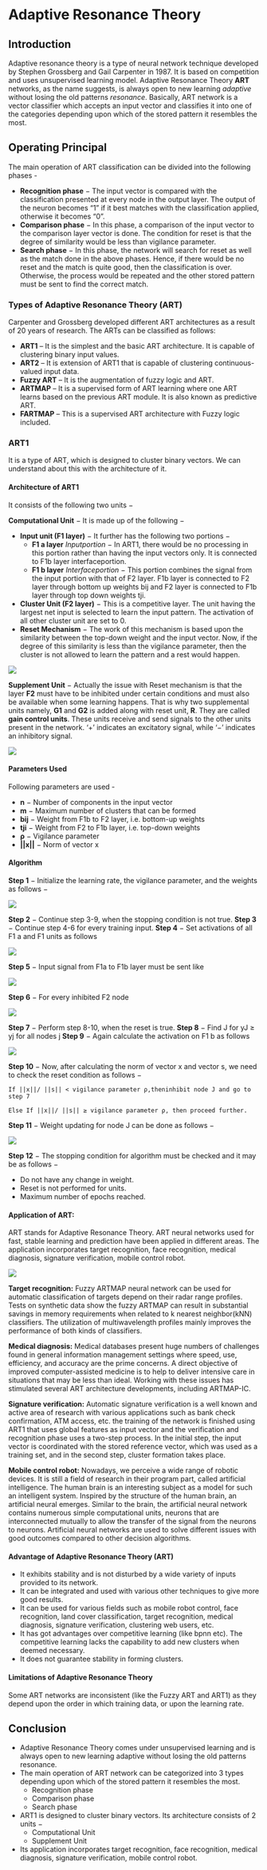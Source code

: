 # Adaptive Resonance Theory

## Introduction
Adaptive resonance theory is a type of neural network technique developed by Stephen Grossberg and Gail Carpenter in 1987. It is based on competition and uses unsupervised learning model. Adaptive Resonance Theory **ART** networks, as the name suggests, is always open to new learning *adaptive* without losing the old patterns *resonance*. Basically, ART network is a vector classifier which accepts an input vector and classifies it into one of the categories depending upon which of the stored pattern it resembles the most.

## Operating Principal
The main operation of ART classification can be divided into the following phases -
* **Recognition phase** − The input vector is compared with the classification presented at every node in the output layer. The output of the neuron becomes “1” if it best matches with the classification applied, otherwise it becomes “0”.
* **Comparison phase** − In this phase, a comparison of the input vector to the comparison layer vector is done. The condition for reset is that the degree of similarity would be less than vigilance parameter.
* **Search phase** − In this phase, the network will search for reset as well as the match done in the above phases. Hence, if there would be no reset and the match is quite good, then the classification is over. Otherwise, the process would be repeated and the other stored pattern must be sent to find the correct match.

### Types of Adaptive Resonance Theory (ART)
Carpenter and Grossberg developed different ART architectures as a result of 20 years of research. The ARTs can be classified as follows:

* **ART1** – It is the simplest and the basic ART architecture. It is capable of clustering binary input values.
* **ART2** – It is extension of ART1 that is capable of clustering continuous-valued input data.
* **Fuzzy ART** – It is the augmentation of fuzzy logic and ART.
* **ARTMAP** – It is a supervised form of ART learning where one ART learns based on the previous ART module. It is also known as predictive ART.
* **FARTMAP** – This is a supervised ART architecture with Fuzzy logic included.

### ART1
It is a type of ART, which is designed to cluster binary vectors. We can understand about this with the architecture of it.

#### Architecture of ART1
It consists of the following two units −

**Computational Unit** − It is made up of the following −
* **Input unit (F1 layer)** − It further has the following two portions −
    * **F1 a layer** *Inputportion* − In ART1, there would be no processing in this portion rather than having the input vectors only. It is connected to F1b layer interfaceportion.
    * **F1 b layer** *Interfaceportion* − This portion combines the signal from the input portion with that of F2 layer. F1b layer is connected to F2 layer through bottom up weights bij and F2 layer is connected to F1b layer through top down weights tji.
* **Cluster Unit (F2 layer)** − This is a competitive layer. The unit having the largest net input is selected to learn the input pattern. The activation of all other cluster unit are set to 0.
* **Reset Mechanism** − The work of this mechanism is based upon the similarity between the top-down weight and the input vector. Now, if the degree of this similarity is less than the vigilance parameter, then the cluster is not allowed to learn the pattern and a rest would happen.

<img src="https://github.com/Apoorv-17/winter-of-contributing/blob/Datascience_With_Python/Datascience_With_Python/Machine%20Learning/Algorithms/Adaptive%20Resonance%20Theory/Images/Computational%20Unit.png">

**Supplement Unit** − Actually the issue with Reset mechanism is that the layer **F2** must have to be inhibited under certain conditions and must also be available when some learning happens. That is why two supplemental units namely, **G1** and **G2** is added along with reset unit, **R**. They are called **gain control units**. These units receive and send signals to the other units present in the network. ‘+’ indicates an excitatory signal, while ‘−’ indicates an inhibitory signal.

<img src="https://github.com/Apoorv-17/winter-of-contributing/blob/Datascience_With_Python/Datascience_With_Python/Machine%20Learning/Algorithms/Adaptive%20Resonance%20Theory/Images/Supplement%20Unit.png">

#### Parameters Used
Following parameters are used -
* **n** − Number of components in the input vector
* **m** − Maximum number of clusters that can be formed
* **bij** − Weight from F1b to F2 layer, i.e. bottom-up weights
* **tji** − Weight from F2 to F1b layer, i.e. top-down weights
* **ρ** − Vigilance parameter
* **||x||** − Norm of vector x

#### Algorithm
**Step 1** − Initialize the learning rate, the vigilance parameter, and the weights as follows −

<img src="https://github.com/Apoorv-17/winter-of-contributing/blob/Datascience_With_Python/Datascience_With_Python/Machine%20Learning/Algorithms/Adaptive%20Resonance%20Theory/Images/Algo1.png">

**Step 2** − Continue step 3-9, when the stopping condition is not true.
**Step 3** − Continue step 4-6 for every training input.
**Step 4** − Set activations of all F1 a and F1 units as follows

<img src="https://github.com/Apoorv-17/winter-of-contributing/blob/Datascience_With_Python/Datascience_With_Python/Machine%20Learning/Algorithms/Adaptive%20Resonance%20Theory/Images/Algo2.png">

**Step 5** − Input signal from F1a to F1b layer must be sent like

<img src="https://github.com/Apoorv-17/winter-of-contributing/blob/Datascience_With_Python/Datascience_With_Python/Machine%20Learning/Algorithms/Adaptive%20Resonance%20Theory/Images/Algo3.png">

**Step 6** − For every inhibited F2 node

<img src="https://github.com/Apoorv-17/winter-of-contributing/blob/Datascience_With_Python/Datascience_With_Python/Machine%20Learning/Algorithms/Adaptive%20Resonance%20Theory/Images/Algo4.png">

**Step 7** − Perform step 8-10, when the reset is true.
**Step 8** − Find J for yJ ≥ yj for all nodes j
**Step 9** − Again calculate the activation on F1 b as follows

<img src="https://github.com/Apoorv-17/winter-of-contributing/blob/Datascience_With_Python/Datascience_With_Python/Machine%20Learning/Algorithms/Adaptive%20Resonance%20Theory/Images/Algo5.png">

**Step 10** − Now, after calculating the norm of vector x and vector s, we need to check the reset condition as follows −

    If ||x||/ ||s|| < vigilance parameter ρ,⁡then⁡inhibit ⁡node J and go to step 7

    Else If ||x||/ ||s|| ≥ vigilance parameter ρ, then proceed further.

**Step 11** − Weight updating for node J can be done as follows −

<img src="https://github.com/Apoorv-17/winter-of-contributing/blob/Datascience_With_Python/Datascience_With_Python/Machine%20Learning/Algorithms/Adaptive%20Resonance%20Theory/Images/Algo6.png">

**Step 12** − The stopping condition for algorithm must be checked and it may be as follows −
* Do not have any change in weight.
* Reset is not performed for units.
* Maximum number of epochs reached.

#### Application of ART:

ART stands for Adaptive Resonance Theory. ART neural networks used for fast, stable learning and prediction have been applied in different areas. The application incorporates target recognition, face recognition, medical diagnosis, signature verification, mobile control robot.

<img src="https://github.com/Apoorv-17/winter-of-contributing/blob/Datascience_With_Python/Datascience_With_Python/Machine%20Learning/Algorithms/Adaptive%20Resonance%20Theory/Images/Applications.png">

**Target recognition:**
Fuzzy ARTMAP neural network can be used for automatic classification of targets depend on their radar range profiles. Tests on synthetic data show the fuzzy ARTMAP can result in substantial savings in memory requirements when related to k nearest neighbor(kNN) classifiers. The utilization of multiwavelength profiles mainly improves the performance of both kinds of classifiers.

**Medical diagnosis:**
Medical databases present huge numbers of challenges found in general information management settings where speed, use, efficiency, and accuracy are the prime concerns. A direct objective of improved computer-assisted medicine is to help to deliver intensive care in situations that may be less than ideal. Working with these issues has stimulated several ART architecture developments, including ARTMAP-IC.

**Signature verification:**
Automatic signature verification is a well known and active area of research with various applications such as bank check confirmation, ATM access, etc. the training of the network is finished using ART1 that uses global features as input vector and the verification and recognition phase uses a two-step process. In the initial step, the input vector is coordinated with the stored reference vector, which was used as a training set, and in the second step, cluster formation takes place.

**Mobile control robot:**
Nowadays, we perceive a wide range of robotic devices. It is still a field of research in their program part, called artificial intelligence. The human brain is an interesting subject as a model for such an intelligent system. Inspired by the structure of the human brain, an artificial neural emerges. Similar to the brain, the artificial neural network contains numerous simple computational units, neurons that are interconnected mutually to allow the transfer of the signal from the neurons to neurons. Artificial neural networks are used to solve different issues with good outcomes compared to other decision algorithms.

####  Advantage of Adaptive Resonance Theory (ART)

-   It exhibits stability and is not disturbed by a wide variety of inputs provided to its network.
-   It can be integrated and used with various other techniques to give more good results.
-   It can be used for various fields such as mobile robot control, face recognition, land cover classification, target recognition, medical diagnosis, signature verification, clustering web users, etc.
-   It has got advantages over competitive learning (like bpnn etc). The competitive learning lacks the capability to add new clusters when deemed necessary.
-   It does not guarantee stability in forming clusters.

#### Limitations of Adaptive Resonance Theory
Some ART networks are inconsistent (like the Fuzzy ART and ART1) as they depend upon the order in which training data, or upon the learning rate.

## Conclusion
* Adaptive Resonance Theory comes under unsupervised learning and is always open to new learning adaptive without losing the old patterns resonance.
* The main operation of ART network can be categorized into 3 types depending upon which of the stored pattern it resembles the most.
   * Recognition phase
   * Comparison phase
   * Search phase
* ART1 is designed to cluster binary vectors. Its architecture consists of 2 units −
   * Computational Unit
   * Supplement Unit
* Its application incorporates target recognition, face recognition, medical diagnosis, signature verification, mobile control robot.


